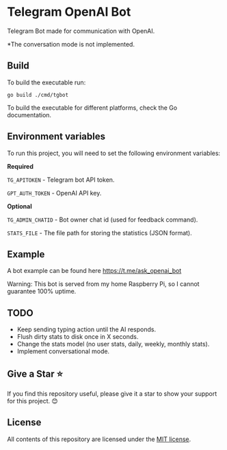 # Telegram OpenAI Bot

Telegram Bot made for communication with OpenAI.

*The conversation mode is not implemented.

## Build

To build the executable run:

```
go build ./cmd/tgbot
```

To build the executable for different platforms, check the Go documentation.

## Environment variables

To run this project, you will need to set the following environment variables:

**Required**

`TG_APITOKEN` - Telegram bot API token. 

`GPT_AUTH_TOKEN` - OpenAI API key.

**Optional**

`TG_ADMIN_CHATID` - Bot owner chat id (used for feedback command).

`STATS_FILE` - The file path for storing the statistics (JSON format).

## Example

A bot example can be found here https://t.me/ask_openai_bot

Warning: This bot is served from my home Raspberry Pi, so I cannot guarantee 100% uptime. 

## TODO

- Keep sending typing action until the AI responds.
- Flush dirty stats to disk once in X seconds.
- Change the stats model (no user stats, daily, weekly, monthly stats).
- Implement conversational mode.

## Give a Star ⭐
If you find this repository useful, please give it a star to show your support for this project. 😊

## License
All contents of this repository are licensed under the [MIT license].

[MIT license]: https://github.com/OsoianMarcel/telegram-openai-bot/blob/main/LICENSE
